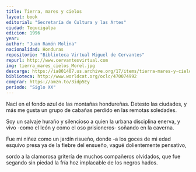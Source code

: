 ```yaml
---
title: Tierra, mares y cielos
layout: book
editorial: "Secretaría de Cultura y las Artes"
ciudad: Tegucigalpa
edicion: 1996
year: 
author: "Juan Ramón Molina"
nacionalidad: Honduras
repositorio: "Biblioteca Virtual Miguel de Cervantes"
repurl: http://www.cervantesvirtual.com
img: tierra_mares_cielos_Morel.jpg
descarga: https://ia801407.us.archive.org/17/items/tierra-mares-y-cielos-juan-ramon-molina/Tierra%2C%20mares%20y%20cielos%20-%20Juan%20Ram%C3%B3n%20Molina.pdf
biblioteca: http://www.worldcat.org/oclc/470074992
comprar: https://amzn.to/3idp5Ey
periodo: "Siglo XX"
---
```

 

Nací en el fondo azul de las montañas
hondureñas. Detesto las ciudades, 
y más me gusta un grupo de cabañas 
perdido en las remotas soledades. 
 
Soy un salvaje huraño y silencioso 
a quien la urbana disciplina enerva, 
y vivo -como el león y como el oso 
prisioneros- soñando en la caverna. 
 
Fue mi niñez como un jardín risueño, 
donde -a los goces de mi edad esquivo 
presa ya de la fiebre del ensueño, 
vagué dolientemente pensativo, 
 
sordo a la clamorosa gritería 
de muchos compañeros olvidados, 
que fue segando sin piedad la fría 
hoz implacable de los negros hados.
